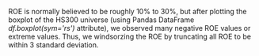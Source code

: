 ROE is normally believed to be roughly 10% to 30%, but after plotting the boxplot of the HS300 universe (using Pandas DataFrame *df.boxplot(sym='rs')* attribute), we observed many negative ROE values or extreme values. Thus, we windsorzing the ROE by truncating all ROE to be within 3 standard deviation.